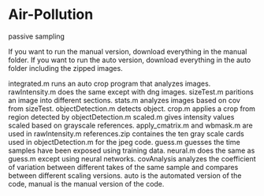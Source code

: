 # Air-Pollution
passive sampling

If you want to run the manual version, download everything in the manual folder.
If you want to run the auto version, download everything in the auto folder including the zipped images.

integrated.m runs an auto crop program that analyzes images.
rawIntensity.m does the same except with dng images.
sizeTest.m paritions an image into different sections.
stats.m analyzes images based on cov from sizeTest.
objectDetection.m detects object.
crop.m applies a crop from region detected by objectDetection.m
scaled.m gives intensity values scaled based on grayscale references.
apply_cmatrix.m and wbmask.m are used in rawIntensity.m
references.zip containes the ten gray scale cards used in objectDetection.m for the jpeg code.
guess.m guesses the time samples have been exposed using training data.
neural.m does the same as guess.m except using neural networks.
covAnalysis analyzes the coefficient of variation between different takes of the same sample and compares between different scaling versions.
auto is the automated version of the code, manual is the manual version of the code.
